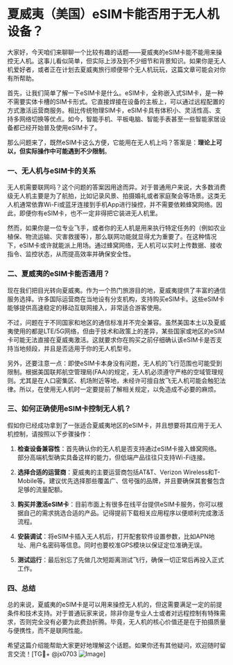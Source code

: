# 夏威夷（美国）eSIM卡能否用于无人机设备？

大家好，今天咱们来聊聊一个比较有趣的话题——夏威夷的eSIM卡能不能用来操控无人机。这事儿看似简单，但实际上涉及到不少细节和背景知识。如果你是无人机爱好者，或者正在计划去夏威夷旅行顺便带个无人机玩玩，这篇文章可能会对你有所帮助。

首先，让我们简单了解一下eSIM卡是什么。eSIM卡，全称嵌入式SIM卡，是一种不需要实体卡槽的SIM卡形式。它直接焊接在设备的主板上，可以通过远程配置的方式激活运营商服务。相比传统物理SIM卡，eSIM卡具有体积小、灵活性高、支持多网络切换等优点。如今，智能手机、平板电脑、智能手表甚至一些智能家居设备都已经开始普及使用eSIM卡了。

那么问题来了，既然eSIM卡这么方便，它能用在无人机上吗？答案是：**理论上可以，但实际操作中可能遇到不少限制**。

### 一、无人机与eSIM卡的关系

无人机需要联网吗？这个问题的答案因用途而异。对于普通用户来说，大多数消费级无人机主要是为了航拍，比如记录风景、拍摄婚礼或者家庭聚会等场景。这类无人机通常依靠Wi-Fi或蓝牙连接到手机App进行操控，并不需要依赖蜂窝网络。因此，即便你有eSIM卡，也不一定非得把它装进无人机里。

然而，如果你是一位专业飞手，或者你的无人机是用来执行特定任务的（例如农业植保、物流运输、灾害救援等），那么联网功能就显得尤为重要了。在这种情况下，eSIM卡或许就能派上用场。通过蜂窝网络，无人机可以实时上传数据、接收指令、监控状态，从而提高效率并确保安全性。

### 二、夏威夷的eSIM卡能否通用？

现在我们把目光转向夏威夷。作为一个热门旅游目的地，夏威夷提供了丰富的通信服务选择。许多国际运营商在当地设有分支机构，支持购买eSIM卡。这些eSIM卡能够提供高速稳定的移动互联网接入，非常适合游客使用。

不过，问题在于不同国家和地区的通信标准并不完全兼容。虽然美国本土以及夏威夷使用的都是LTE/5G网络，但由于技术和政策上的差异，某些国家或地区的eSIM卡可能无法直接在夏威夷激活。这就要求你在购买之前仔细确认该eSIM卡是否支持当地频段，并且是否适用于你的无人机型号。

另外，还要注意一点：即使eSIM卡本身没有问题，无人机的飞行范围也可能受到限制。根据美国联邦航空管理局(FAA)的规定，无人机必须遵守严格的空域管理规则。尤其是在人口密集区、机场附近等地，未经许可擅自放飞无人机可能会触犯法律。所以，在使用无人机时一定要提前了解相关规定，以免造成不必要的麻烦。

### 三、如何正确使用eSIM卡控制无人机？

假如你已经成功拿到了一张适合夏威夷地区的eSIM卡，并且想要将其应用于无人机控制，请按照以下步骤操作：

1. **检查设备兼容性**：首先确认你的无人机是否支持通过eSIM卡接入蜂窝网络。部分高端机型确实具备这样的能力，但低端产品往往只支持Wi-Fi连接。
   
2. **选择合适的运营商**：夏威夷的主要运营商包括AT&T、Verizon Wireless和T-Mobile等。建议优先选择那些覆盖广、信号强的品牌，并且要确保其套餐包含足够的流量配额。

3. **购买并激活eSIM卡**：目前市面上有很多在线平台提供eSIM卡服务，你可以根据自己的需求挑选合适的产品。记得提前下载相关应用程序以便顺利完成激活流程。

4. **安装调试**：将eSIM卡插入无人机后，打开配套软件设置参数，比如APN地址、用户名密码等信息。同时也要校准GPS模块以保证定位准确无误。

5. **测试运行**：最后别忘了先做几次短距离测试飞行，确保一切正常后再投入正式工作。

### 四、总结

总的来说，夏威夷的eSIM卡是可以用来操控无人机的，但这需要满足一定的前提条件和技术支持。对于普通玩家来说，除非你是专业人士或者对远程控制有特殊需求，否则完全没有必要为此费劲折腾。毕竟，无人机的核心价值还是在于拍摄质量与便携性，而不是联网性能。

希望这篇介绍能帮助大家更好地理解这个话题。如果你还有其他疑问，欢迎随时留言交流！[TG💪+ @jx0703 ![Image](https://github.com/user-attachments/assets/dbca1d08-cadb-493c-b0ec-ad6f7a83f270)]